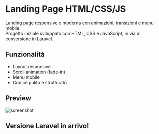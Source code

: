 # Landing Page HTML/CSS/JS

Landing page responsive e moderna con animazioni, transizioni e menu mobile.  
Progetto iniziale sviluppato con HTML, CSS e JavaScript, in via di conversione in Laravel.

## Funzionalità
- Layout responsive
- Scroll animation (fade-in)
- Menu mobile
- Codice pulito e strutturato

## Preview
![screenshot](screenshot.png)

## Versione Laravel in arrivo!
